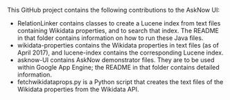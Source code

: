 This GitHub project contains the following contributions to the AskNow UI:
  * RelationLinker contains classes to create a Lucene index from text files containing Wikidata properties, and to search that index. The README in that folder contains information on how to run these Java files.
  * wikidata-properties contains the Wikidata properties in text files (as of April 2017), and lucene-index contains the corresponding Lucene index.
  * asknow-UI contains AskNow demonstrator files. They are to be used within Google App Engine; the README in that folder contains detailed information.
  * fetchwikidataprops.py is a Python script that creates the text files of the Wikidata properties from the Wikidata API.
